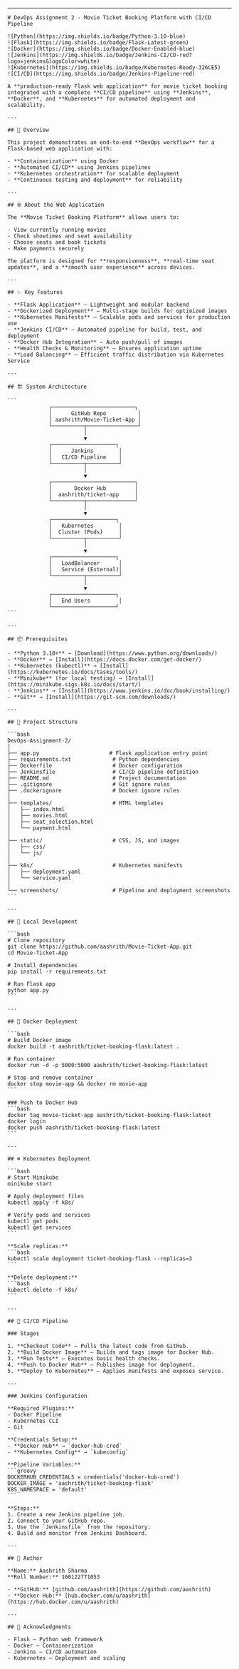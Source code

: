 

---

````{"variant":"standard","title":"DevOps Assignment 2 README (Aashrith Sharma)","id":"58392"}
# DevOps Assignment 2 - Movie Ticket Booking Platform with CI/CD Pipeline

![Python](https://img.shields.io/badge/Python-3.10-blue)
![Flask](https://img.shields.io/badge/Flask-Latest-green)
![Docker](https://img.shields.io/badge/Docker-Enabled-blue)
![Jenkins](https://img.shields.io/badge/Jenkins-CI/CD-red?logo=jenkins&logoColor=white)
![Kubernetes](https://img.shields.io/badge/Kubernetes-Ready-326CE5)
![CI/CD](https://img.shields.io/badge/Jenkins-Pipeline-red)

A **production-ready Flask web application** for movie ticket booking integrated with a complete **CI/CD pipeline** using **Jenkins**, **Docker**, and **Kubernetes** for automated deployment and scalability.

---

## 🎯 Overview

This project demonstrates an end-to-end **DevOps workflow** for a Flask-based web application with:

- **Containerization** using Docker  
- **Automated CI/CD** using Jenkins pipelines  
- **Kubernetes orchestration** for scalable deployment  
- **Continuous testing and deployment** for reliability  

---

## 🌐 About the Web Application

The **Movie Ticket Booking Platform** allows users to:

- View currently running movies  
- Check showtimes and seat availability  
- Choose seats and book tickets  
- Make payments securely  

The platform is designed for **responsiveness**, **real-time seat updates**, and a **smooth user experience** across devices.

---

## ✨ Key Features

- **Flask Application** – Lightweight and modular backend  
- **Dockerized Deployment** – Multi-stage builds for optimized images  
- **Kubernetes Manifests** – Scalable pods and services for production use  
- **Jenkins CI/CD** – Automated pipeline for build, test, and deployment  
- **Docker Hub Integration** – Auto push/pull of images  
- **Health Checks & Monitoring** – Ensures application uptime  
- **Load Balancing** – Efficient traffic distribution via Kubernetes Service  

---

## 🏗️ System Architecture

```
             ┌──────────────────────────┐
             │      GitHub Repo          │
             │ aashrith/Movie-Ticket-App │
             └──────────┬────────────────┘
                        │
                        ▼
             ┌────────────────────┐
             │      Jenkins        │
             │   CI/CD Pipeline    │
             └──────────┬──────────┘
                        │
                        ▼
             ┌──────────────────────────┐
             │       Docker Hub         │
             │  aashrith/ticket-app     │
             └──────────┬───────────────┘
                        │
                        ▼
             ┌────────────────────┐
             │   Kubernetes        │
             │  Cluster (Pods)     │
             └──────────┬──────────┘
                        │
                        ▼
             ┌────────────────────┐
             │   LoadBalancer      │
             │   Service (External)│
             └──────────┬──────────┘
                        │
                        ▼
             ┌────────────────────┐
             │   End Users         │
             └────────────────────┘
```

---

## 📦 Prerequisites

- **Python 3.10+** → [Download](https://www.python.org/downloads/)  
- **Docker** → [Install](https://docs.docker.com/get-docker/)  
- **Kubernetes (kubectl)** → [Install](https://kubernetes.io/docs/tasks/tools/)  
- **Minikube** (for local testing) → [Install](https://minikube.sigs.k8s.io/docs/start/)  
- **Jenkins** → [Install](https://www.jenkins.io/doc/book/installing/)  
- **Git** → [Install](https://git-scm.com/downloads/)  

---

## 📁 Project Structure

```bash
DevOps-Assignment-2/
│
├── app.py                      # Flask application entry point
├── requirements.txt             # Python dependencies
├── Dockerfile                   # Docker configuration
├── Jenkinsfile                  # CI/CD pipeline definition
├── README.md                    # Project documentation
├── .gitignore                   # Git ignore rules
├── .dockerignore                # Docker ignore rules
│
├── templates/                   # HTML templates
│   ├── index.html
│   ├── movies.html
│   ├── seat_selection.html
│   └── payment.html
│
├── static/                      # CSS, JS, and images
│   ├── css/
│   └── js/
│
├── k8s/                         # Kubernetes manifests
│   ├── deployment.yaml
│   └── service.yaml
│
└── screenshots/                 # Pipeline and deployment screenshots
```

---

## 🚀 Local Development

```bash
# Clone repository
git clone https://github.com/aashrith/Movie-Ticket-App.git
cd Movie-Ticket-App

# Install dependencies
pip install -r requirements.txt

# Run Flask app
python app.py
```

---

## 🐳 Docker Deployment

```bash
# Build Docker image
docker build -t aashrith/ticket-booking-flask:latest .

# Run container
docker run -d -p 5000:5000 aashrith/ticket-booking-flask:latest

# Stop and remove container
docker stop movie-app && docker rm movie-app
```

### Push to Docker Hub
```bash
docker tag movie-ticket-app aashrith/ticket-booking-flask:latest
docker login
docker push aashrith/ticket-booking-flask:latest
```

---

## ☸️ Kubernetes Deployment

```bash
# Start Minikube
minikube start

# Apply deployment files
kubectl apply -f k8s/

# Verify pods and services
kubectl get pods
kubectl get services
```

**Scale replicas:**
```bash
kubectl scale deployment ticket-booking-flask --replicas=3
```

**Delete deployment:**
```bash
kubectl delete -f k8s/
```

---

## 🔄 CI/CD Pipeline

### Stages

1. **Checkout Code** – Pulls the latest code from GitHub.  
2. **Build Docker Image** – Builds and tags image for Docker Hub.  
3. **Run Tests** – Executes basic health checks.  
4. **Push to Docker Hub** – Publishes image for deployment.  
5. **Deploy to Kubernetes** – Applies manifests and exposes service.  

---

### Jenkins Configuration

**Required Plugins:**
- Docker Pipeline  
- Kubernetes CLI  
- Git  

**Credentials Setup:**
- **Docker Hub** → `docker-hub-cred`  
- **Kubernetes Config** → `kubeconfig`  

**Pipeline Variables:**
```groovy
DOCKERHUB_CREDENTIALS = credentials('docker-hub-cred')
DOCKER_IMAGE = 'aashrith/ticket-booking-flask'
K8S_NAMESPACE = 'default'
```

**Steps:**
1. Create a new Jenkins pipeline job.  
2. Connect to your GitHub repo.  
3. Use the `Jenkinsfile` from the repository.  
4. Build and monitor from Jenkins Dashboard.  

---

## 👤 Author

**Name:** Aashrith Sharma  
**Roll Number:** 160122771053  

- **GitHub:** [github.com/aashrith](https://github.com/aashrith)  
- **Docker Hub:** [hub.docker.com/u/aashrith](https://hub.docker.com/u/aashrith)  

---

## 🙏 Acknowledgments

- Flask – Python web framework  
- Docker – Containerization  
- Jenkins – CI/CD automation  
- Kubernetes – Deployment and scaling  
````
